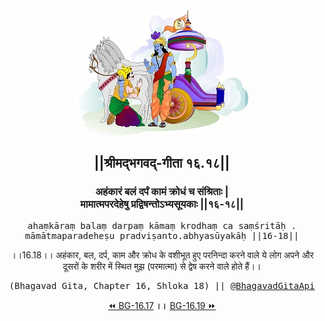 <center><img src="../../asset/BG.png" alt="#API #bhagavadgitaapi #slok #nodejs #js #api #gitaapi #krishna #hinduism #vedic #ISKCON #shreemadbhagavadgita #technology"/>
<h2>||श्रीमद्‍भगवद्‍-गीता १६.१८||</h2>
<h3>अहंकारं बलं दर्पं कामं क्रोधं च संश्रिताः |<br/>मामात्मपरदेहेषु प्रद्विषन्तोऽभ्यसूयकाः ||१६-१८||</h3>
<pre>ahaṃkāraṃ balaṃ darpaṃ kāmaṃ krodhaṃ ca saṃśritāḥ .<br/>māmātmaparadeheṣu pradviṣanto.abhyasūyakāḥ ||16-18||</pre>
<p>।।16.18।। अहंकार, बल, दर्प, काम और क्रोध के वशीभूत हुए परनिन्दा करने वाले ये लोग अपने और दूसरों के शरीर में स्थित मुझ (परमात्मा) से द्वेष करने वाले होते हैं।।</p>
<pre>(Bhagavad Gita, Chapter 16, Shloka 18) || <a href="https://twitter.com/bhagavadgitaapi">@BhagavadGitaApi</a></pre><a href="../../16/17">⏪  BG-16.17</a><b>        ।।        </b><a href="../../16/19">BG-16.19  ⏩</a></center></center>